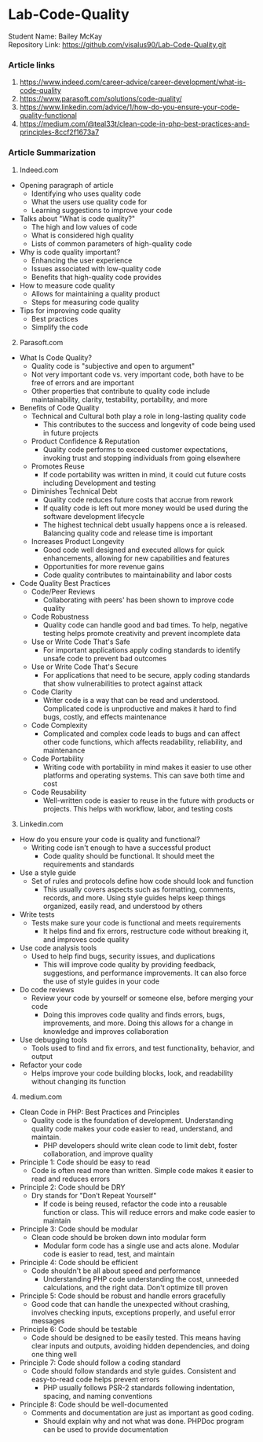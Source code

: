 # Lab-Code-Quality
Student Name: Bailey McKay  <br>
Repository Link: https://github.com/visalus90/Lab-Code-Quality.git  <br>
### Article links
1. https://www.indeed.com/career-advice/career-development/what-is-code-quality
2. https://www.parasoft.com/solutions/code-quality/
3. https://www.linkedin.com/advice/1/how-do-you-ensure-your-code-quality-functional
4. https://medium.com/@teal33t/clean-code-in-php-best-practices-and-principles-8ccf2f1673a7 
### Article Summarization 
1. Indeed.com
- Opening paragraph of article
    - Identifying who uses quality code
    - What the users use quality code for
    - Learning suggestions to improve your code
- Talks about "What is code quality?"
    - The high and low values of code
    - What is considered high quality
    - Lists of common parameters of high-quality code
- Why is code quality important?
    - Enhancing the user experience
    - Issues associated with low-quality code
    - Benefits that high-quality code provides
- How to measure code quality
    - Allows for maintaining a quality product
    - Steps for measuring code quality
- Tips for improving code quality
    - Best practices
    - Simplify the code
2. Parasoft.com
- What Is Code Quality?
    - Quality code is "subjective and open to argument"
    - Not very important code vs. very important code, both have to be free of errors and are important
    - Other properties that contribute to quality code include maintainability, clarity, testability, portability, and more
- Benefits of Code Quality
    - Technical and Cultural both play a role in long-lasting quality code
        - This contributes to the success and longevity of code being used in future projects
    -  Product Confidence & Reputation
        - Quality code performs to exceed customer expectations, invoking trust and stopping individuals from going elsewhere
    - Promotes Reuse
        - If code portability was written in mind, it could cut future costs including Development and testing
    - Diminishes Technical Debt
        - Quality code reduces future costs that accrue from rework 
        - If quality code is left out more money would be used during the software development lifecycle
        - The highest technical debt usually happens once a is released. Balancing quality code and release time is important
    - Increases Product Longevity
        - Good code well designed and executed allows for quick enhancements, allowing for new capabilities and features
        - Opportunities for more revenue gains
        - Code quality contributes to maintainability and labor costs
- Code Quality Best Practices
    - Code/Peer Reviews
        - Collaborating with peers' has been shown to improve code quality
    - Code Robustness
        - Quality code can handle good and bad times. To help, negative testing helps promote creativity and prevent incomplete data
    - Use or Write Code That's Safe
        - For important applications apply coding standards to identify unsafe code to prevent bad outcomes
    - Use or Write Code That's Secure
        - For applications that need to be secure, apply coding standards that show vulnerabilities to protect against attack
    - Code Clarity
        - Writer code is a way that can be read and understood. Complicated code is unproductive and makes it hard to find bugs, costly, and effects maintenance
    - Code Complexity
        - Complicated and complex code leads to bugs and can affect other code functions, which affects readability, reliability, and maintenance
    - Code Portability
        - Writing code with portability in mind makes it easier to use other platforms and operating systems. This can save both time and cost
    - Code Reusability
        - Well-written code is easier to reuse in the future with products or projects. This helps with workflow, labor, and testing costs
3. Linkedin.com
- How do you ensure your code is quality and functional?
    - Writing code isn't enough to have a successful product
        - Code quality should be functional. It should meet the requirements and standards
- Use a style guide
    - Set of rules and protocols define how code should look and function
        - This usually covers aspects such as formatting, comments, records, and more. Using style guides helps keep things organized, easily read, and understood by others
- Write tests
    - Tests make sure your code is functional and meets requirements
        - It helps find and fix errors, restructure code without breaking it, and improves code quality
- Use code analysis tools
    - Used to help find bugs, security issues, and duplications
        - This will improve code quality by providing feedback, suggestions, and performance improvements. It can also force the use of style guides in your code
- Do code reviews
    - Review your code by yourself or someone else, before merging your code
        - Doing this improves code quality and finds errors, bugs, improvements, and more. Doing this allows for a change in knowledge and improves collaboration
- Use debugging tools
    - Tools used to find and fix errors, and test functionality, behavior, and output
- Refactor your code
    - Helps improve your code building blocks, look, and readability without changing its function
4. medium.com
- Clean Code in PHP: Best Practices and Principles
    - Quality code is the foundation of development. Understanding quality code makes your code easier to read, understand, and maintain.
        - PHP developers should write clean code to limit debt, foster collaboration, and improve quality
- Principle 1: Code should be easy to read
    - Code is often read more than written. Simple code makes it easier to read and reduces errors
- Principle 2: Code should be DRY
    - Dry stands for "Don’t Repeat Yourself"
        - If code is being reused, refactor the code into a reusable function or class. This will reduce errors and make code easier to maintain
- Principle 3: Code should be modular
    - Clean code should be broken down into modular form
        - Modular form code has a single use and acts alone. Modular code is easier to read, test, and maintain
- Principle 4: Code should be efficient
    - Code shouldn't be all about speed and performance
        - Understanding PHP code understanding the cost, unneeded calculations, and the right data. Don't optimize till proven
- Principle 5: Code should be robust and handle errors gracefully
    - Good code that can handle the unexpected without crashing, involves checking inputs, exceptions properly, and useful error messages
- Principle 6: Code should be testable
    - Code should be designed to be easily tested. This means having clear inputs and outputs, avoiding hidden dependencies, and doing one thing well
- Principle 7: Code should follow a coding standard
    - Code should follow standards and style guides. Consistent and easy-to-read code helps prevent errors
        - PHP usually follows PSR-2 standards following indentation, spacing, and naming conventions
- Principle 8: Code should be well-documented
    - Comments and documentation are just as important as good coding.
        - Should explain why and not what was done. PHPDoc program can be used to provide documentation 

